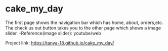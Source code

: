 # cake_my_day
The first page shows the navigation bar which has home, about, orders,etc.
The check us out button takes you to the other page which shows a image slider. 
-Reference(image slider): youtube/web

Project link:
https://tanya-18.github.io/cake_my_day/
